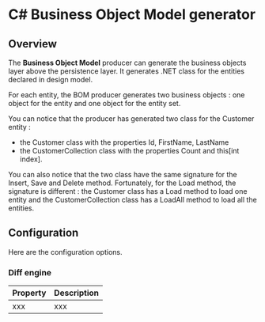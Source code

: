 # C# Business Object Model generator

## Overview 

The **Business Object Model** producer can generate the business objects layer above the persistence layer. It generates .NET class for the entities declared in design model.

For each entity, the BOM producer generates two business objects : one object for the entity and one object for the entity set.

You can notice that the producer has generated two class for the Customer entity :

* the Customer class with the properties Id, FirstName, LastName
* the CustomerCollection class with the properties Count and this[int index].

You can also notice that the two class have the same signature for the Insert, Save and Delete method. Fortunately, for the Load method, the signature is different : the Customer class has a Load method to load one entity and the CustomerCollection class has a LoadAll method to load all the entities.

## Configuration

Here are the configuration options.

### Diff engine

| **Property** | **Description** |
| -- | -- |
| xxx | xxx |